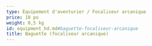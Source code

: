 ```yaml
---
type: Équipement d'aventurier / Focaliseur arcanique
price: 10 po
weight: 0,5 kg
id: equipment_hd.md#baguette-focaliseur-arcanique
title: Baguette (focaliseur arcanique)
---
```


